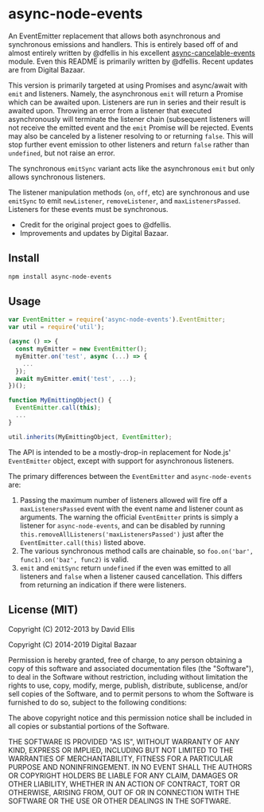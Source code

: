 # async-node-events

An EventEmitter replacement that allows both asynchronous and synchronous
emissions and handlers. This is entirely based off of and almost entirely
written by @dfellis in his excellent
[async-cancelable-events](https://github.com/dfellis/async-cancelable-events)
module. Even this README is primarily written by @dfellis. Recent updates are
from Digital Bazaar.

This version is primarily targeted at using Promises and async/await with
``emit`` and listeners. Namely, the asynchronous ``emit`` will return a Promise
which can be awaited upon. Listeners are run in series and their result is
awaited upon. Throwing an error from a listener that executed asynchronously
will terminate the listener chain (subsequent listeners will not receive the
emitted event and the ``emit`` Promise will be rejected. Events may also be
canceled by a listener resolving to or returning `false`. This will stop
further event emission to other listeners and return `false` rather than
`undefined`, but not raise an error.

The synchronous ``emitSync`` variant acts like the asynchronous ``emit`` but
only allows synchronous listeners.

The listener manipulation methods (``on``, ``off``, etc) are synchronous and
use ``emitSync`` to emit ``newListener``, ``removeListener``, and
``maxListenersPassed``. Listeners for these events must be synchronous.

- Credit for the original project goes to @dfellis.
- Improvements and updates by Digital Bazaar.

## Install

```sh
npm install async-node-events
```

## Usage

```js
var EventEmitter = require('async-node-events').EventEmitter;
var util = require('util');

(async () => {
  const myEmitter = new EventEmitter();
  myEmitter.on('test', async (...) => {
    ...
  });
  await myEmitter.emit('test', ...);
})();

function MyEmittingObject() {
  EventEmitter.call(this);
  ...
}

util.inherits(MyEmittingObject, EventEmitter);
```

The API is intended to be a mostly-drop-in replacement for Node.js'
`EventEmitter` object, except with support for asynchronous listeners.

The primary differences between the `EventEmitter` and `async-node-events` are:

1. Passing the maximum number of listeners allowed will fire off a
   ``maxListenersPassed`` event with the event name and listener count as
   arguments. The warning the official ``EventEmitter`` prints is simply a
   listener for ``async-node-events``, and can be disabled by running
   ``this.removeAllListeners('maxListenersPassed')`` just after the
   ``EventEmitter.call(this)`` listed above.
2. The various synchronous method calls are chainable, so ``foo.on('bar',
   func1).on('baz', func2)`` is valid.
3. ``emit`` and ``emitSync`` return `undefined` if the even was emitted to all
   listeners and `false` when a listener caused cancellation. This differs from
   returning an indication if there were listeners.

## License (MIT)

Copyright (C) 2012-2013 by David Ellis

Copyright (C) 2014-2019 Digital Bazaar

Permission is hereby granted, free of charge, to any person obtaining a copy
of this software and associated documentation files (the "Software"), to deal
in the Software without restriction, including without limitation the rights
to use, copy, modify, merge, publish, distribute, sublicense, and/or sell
copies of the Software, and to permit persons to whom the Software is
furnished to do so, subject to the following conditions:

The above copyright notice and this permission notice shall be included in
all copies or substantial portions of the Software.

THE SOFTWARE IS PROVIDED "AS IS", WITHOUT WARRANTY OF ANY KIND, EXPRESS OR
IMPLIED, INCLUDING BUT NOT LIMITED TO THE WARRANTIES OF MERCHANTABILITY,
FITNESS FOR A PARTICULAR PURPOSE AND NONINFRINGEMENT. IN NO EVENT SHALL THE
AUTHORS OR COPYRIGHT HOLDERS BE LIABLE FOR ANY CLAIM, DAMAGES OR OTHER
LIABILITY, WHETHER IN AN ACTION OF CONTRACT, TORT OR OTHERWISE, ARISING FROM,
OUT OF OR IN CONNECTION WITH THE SOFTWARE OR THE USE OR OTHER DEALINGS IN
THE SOFTWARE.
